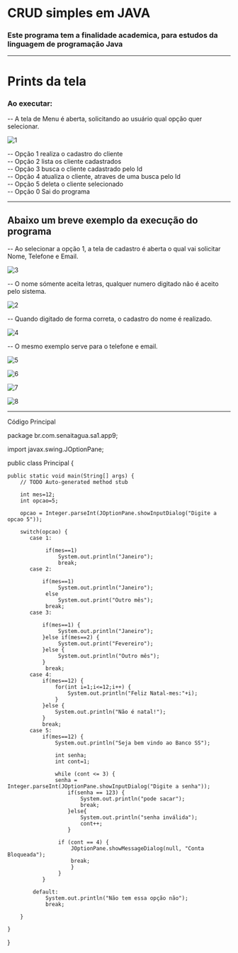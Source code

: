 # CRUD simples em JAVA

### Este programa tem a finalidade academica, para estudos da linguagem de programação Java

------------------------------------------------------------------------

# Prints da tela 

### Ao executar:
-- A tela de Menu é aberta, solicitando ao usuário qual opção quer selecionar.

![1](https://user-images.githubusercontent.com/86980974/218827086-7e8217c2-7651-4023-8466-360f7134a4e0.PNG)

-- Opção 1 realiza o cadastro do cliente <br>
-- Opção 2 lista os cliente cadastrados <br>
-- Opção 3 busca o cliente cadastrado pelo Id <br>
-- Opção 4 atualiza o cliente, atraves de uma busca pelo Id <br>
-- Opção 5 deleta o cliente selecionado <br>
-- Opção 0 Sai do programa


------------------------------------------------------------------

## Abaixo um breve exemplo da execução do programa


-- Ao selecionar a opção 1, a tela de cadastro é aberta o qual vai solicitar Nome, Telefone e Email.

![3](https://user-images.githubusercontent.com/86980974/218827108-be6daba2-2972-47a6-9cba-921c20ac8ccc.PNG)

-- O nome sómente aceita letras, qualquer numero digitado não é aceito pelo sistema.

![2](https://user-images.githubusercontent.com/86980974/218827099-9e9d605a-7db4-4573-9c1e-0a814764a1e8.PNG)

-- Quando digitado de forma correta, o cadastro do nome é realizado.

![4](https://user-images.githubusercontent.com/86980974/218827119-71d91bd1-035d-4920-9a1b-4316cf386d21.PNG)

-- O mesmo exemplo serve para o telefone e email.


![5](https://user-images.githubusercontent.com/86980974/218827127-460ca8c5-c3f3-4524-ab87-eb612532be09.PNG)


![6](https://user-images.githubusercontent.com/86980974/218827138-9426f90c-45a1-49a3-a861-eda3c12e0a09.PNG)


![7](https://user-images.githubusercontent.com/86980974/218827148-b9ffe42d-a1f0-4a84-9abf-c5cc7fea01ba.PNG)


![8](https://user-images.githubusercontent.com/86980974/218827171-2b010e91-ebdb-4749-b224-cfa6876d3650.PNG)






----------------------------------------------------------------------

Código Principal


package br.com.senaitagua.sa1.app9;

import javax.swing.JOptionPane;

public class Principal {

	public static void main(String[] args) {
		// TODO Auto-generated method stub
        
		int mes=12;
		int opcao=5;
		
		opcao = Integer.parseInt(JOptionPane.showInputDialog("Digite a opcao 5"));
		
	    switch(opcao) {
	       case 1:
	    	   
			    if(mes==1)
				    System.out.println("Janeiro");
			        break;
	       case 2:
	    	   
	    	   if(mes==1)
				    System.out.println("Janeiro");
			    else
			     	System.out.print("Outro mês");
			    break;
	       case 3:
	    	   
	    	   if(mes==1) {
				    System.out.println("Janeiro");
	    	   }else if(mes==2) {
			     	System.out.print("Fevereiro");
	    	   }else {
			    	System.out.println("Outro mês");
	    	   }
			    break;
	       case 4:
	    	   if(mes==12) {
	    		   for(int i=1;i<=12;i++) {
	    			   System.out.println("Feliz Natal-mes:"+i);
	    		   }
	    	   }else {
	    		   System.out.println("Não é natal!");
	    	   }
	    	   break;
	       case 5:
	    	   if(mes==12) {
	    		   System.out.println("Seja bem vindo ao Banco SS");
	    		   
	    		   int senha;
	    		   int cont=1;
	    		    
	    		   while (cont <= 3) {
	    		   senha = Integer.parseInt(JOptionPane.showInputDialog("Digite a senha"));
		    		   if(senha == 123) {
		    			   System.out.println("pode sacar");
		    			   break;
		    		   }else{
		    			   System.out.println("senha inválida");
		    			   cont++;
		    		   }
		    			   
		    		if (cont == 4) {
		    			JOptionPane.showMessageDialog(null, "Conta Bloqueada");
		    			break;
		    			}
		    		}
	    	   }
	    	  
			default:
				System.out.println("Não tem essa opção não");
				break;
	    	     
	    }
		
	}
}
